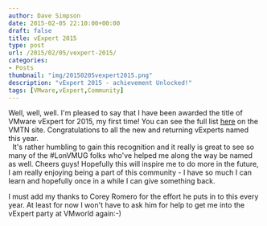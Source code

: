 ```yaml
---
author: Dave Simpson
date: 2015-02-05 22:10:00+00:00
draft: false
title: vExpert 2015
type: post
url: /2015/02/05/vexpert-2015/
categories:
- Posts
thumbnail: "img/20150205vexpert2015.png"
description: "vExpert 2015 - achievement Unlocked!"
tags: [VMware,vExpert,Community]
---
```


  
Well, well, well. I'm pleased to say that I have been awarded the title of VMware vExpert for 2015, my first time! You can see the full list [here](http://blogs.vmware.com/vmtn/2015/02/vexpert-2014-announcement-2.html) on the VMTN site. Congratulations to all the new and returning vExperts named this year.  
 
It's rather humbling to gain this recognition and it really is great to see so many of the #LonVMUG folks who've helped me along the way be named as well. Cheers guys! Hopefully this will inspire me to do more in the future, I am really enjoying being a part of this community - I have so much I can learn and hopefully once in a while I can give something back.  
  
I must add my thanks to Corey Romero for the effort he puts in to this every year. At least for now I won't have to ask him for help to get me into the vExpert party at VMworld again:-)
